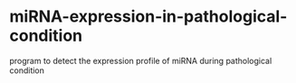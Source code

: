 # miRNA-expression-in-pathological-condition
program to detect the expression profile of miRNA during pathological condition
